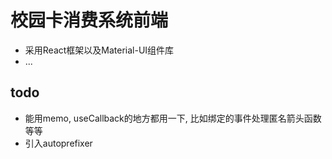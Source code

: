 # 校园卡消费系统前端
- 采用React框架以及Material-UI组件库
- ...

## todo

- 能用memo, useCallback的地方都用一下, 比如绑定的事件处理匿名箭头函数等等
- 引入autoprefixer
